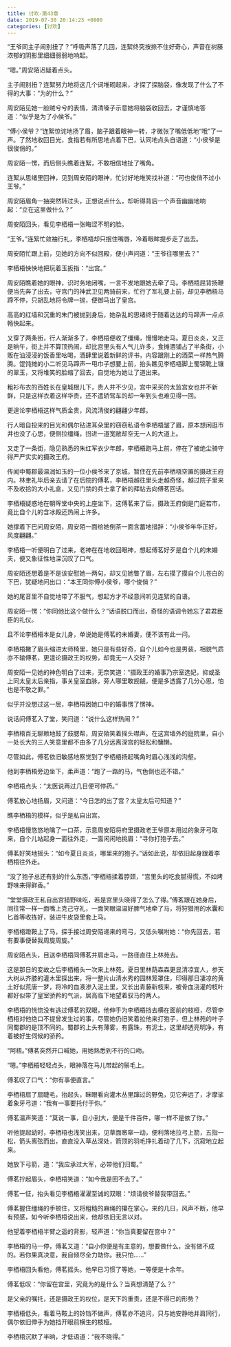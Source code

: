 ```yaml
---
title: 讨欢-第43章
date: 2019-07-30 20:14:23 +0800
categories: [讨欢]
---
```


“王爷同主子闹别扭了？”呼吸声落了几回，连絮终究按捺不住好奇心，声音在树藤浓郁的阴影里细细弱弱地响起。

“嗯。”周安陌迟疑着点头。

主子闹别扭？连絮努力地将这几个词堆砌起来，才探了探脑袋，像发现了什么了不得的大事：“为的什么？”

周安陌见她一脸贼兮兮的表情，清清嗓子示意她将脑袋收回去，才谨慎地答道：“似乎是为了小侯爷。”

“傅小侯爷？”连絮惊诧地扬了眉，脑子跟着眼神一转，才微张了嘴低低地“哦”了一声。了然地收回目光，食指若有所思地点着下巴，认同地点头自语道：“小侯爷是很俊俏的。”

周安陌一愣，而后侧头瞧着连絮，不敢相信地扯了嘴角。

连絮从思绪里回神，见到周安陌的眼神，忙讨好地堆笑找补道：“可也俊俏不过小王爷。”

周安陌眉角一抽突然转过头，正想说点什么，却听得背后一个声音幽幽地响起：“立在这里做什么？”

周安陌回头，看见李栖梧一张晦涩不明的脸。

“王爷。”连絮忙敛袖行礼，李栖梧却只抿住嘴唇，冷着眼眸提步走了出去。

周安陌忙跟上前，见她的方向不似回殿，便小声问道：“王爷往哪里去？”

李栖梧怏怏地把玩着玉扳指：“出宫。”

周安陌瞧着她的眼神，识时务地闭嘴，一言不发地跟她去牵了马。李栖梧屈背扬鞭便当先奔了出去，守宫门的神武卫见两骑前来，忙行了军礼要上前，却见李栖梧马蹄不停，只胡乱地将令牌一抛，便御马出了皇宫。

高高的红墙和沉重的朱门被抛到身后，她杂乱的思绪终于随着达达的马蹄声一点点畅快起来。

又穿了两条街，行人渐渐多了，李栖梧便收了缰绳，慢慢地走马。夏日炎炎，又正是晌午，街上并不算顶热闹，却比宫里头有人气儿许多，食摊酒铺占了半条街，小贩在油浸浸的饭香里吆喝，酒肆里说着新鲜的评书，内容跟刚上的酒菜一样热气腾腾。馄饨摊的小二听见马蹄声一甩巾子想要上前，抬头瞧见李栖梧脚上蜀锦靴上镶的翠玉，又将堆笑的脸缩了回去，自觉地为她让了道出来。

粗衫布衣的百姓长在皇城根儿下，贵人并不少见，宫中采买的太监宫女也并不新鲜，只是这样衣着这样华贵，还不遣轿驾车的却一年到头也难见得一回。

更遑论李栖梧这样气质金贵，风流清俊的翩翩少年郎。

行人暗自投来的目光和偶尔钻进耳朵里的窃窃私语令李栖梧皱了眉，原本想闲逛市井也没了心思，便侧拉缰绳，拐进一道宽敞却空无一人的大道上。

又走了一条街，隐见熟悉的朱红军衣少年郎，李栖梧跑马上前，停在了被绝尘骑守得严严实实的摄政王府。

传闻中蜀郡最温润如玉的一位小侯爷来了京城，暂住在先前李栖梧空置的摄政王府内。林聿礼毕后亲去请了在后院的傅茗，李栖梧越往里头走越奇怪，越过院子里来不及收拾的大小礼盒，又见门禁的兵士拿了新的拜帖去向傅茗回话。

李栖梧疑惑地在朝晖堂中央的上座坐下，这傅茗来了后，摄政王府倒是门庭若市，竟比自个儿的含冰殿还热闹上许多。

她撑着下巴问周安陌，周安陌一面给她倒茶一面含蓄地措辞：“小侯爷年华正好，风度翩翩。”

李栖梧一听便明白了过来，老神在在地收回眼神，想起傅茗好歹是自个儿的未婚夫，便又象征性地深沉叹了口气。

周安陌还想着是不是该安慰她一两句，却又见她瞥了眉，左右摸了摸自个儿苍白的下巴，犹疑地问出口：“本王同你傅小侯爷，哪个俊俏？”

她的尾音里不自觉地带了不服气，想起方才不经意间听见连絮的自语。

周安陌一愣：“你同他比这个做什么？”话语脱口而出，奇怪的语调令她忘了君君臣臣的礼仪。

且不论李栖梧本是女儿身，单说她是傅茗的未婚妻，便不该有此一问。

李栖梧撇了眉头缩进太师椅里，她只是有些好奇，自个儿如今也是男装，相貌气质亦不输傅茗，更遑论摄政王的权势，却竟无一人交好？

周安陌一见她的神色明白了过来，无奈笑道：“摄政王的婚事乃宗室选妃，抑或圣上同太皇太后亲指，事关皇室血脉，旁人哪里敢觊觎，便是多透露了几分心思，怕也是不敬之罪。”

似乎并没想过这一层，李栖梧因她口中的婚事愣了愣神。

说话间傅茗入了堂，笑问道：“说什么这样热闹？”

李栖梧百无聊赖地鼓了鼓腮帮，周安陌笑着摇头噤声。在这宫墙外的庭院里，自小一处长大的三人笑意里都不由多了几分远离深宫的轻松和慵懒。

尽管如此，傅茗依旧敏感地察觉到了李栖梧扬起嘴角时眉心浅浅的沟壑。

他到李栖梧旁边坐下，柔声道：“跑了一路的马，气色倒也还不错。”

李栖梧点头：“太医说再过几日便可停药。”

傅茗放心地扬眉，又问道：“今日怎的出了宫？太皇太后可知道？”

瞧李栖梧的模样，似乎是私自出宫。

李栖梧慢悠悠地噙了一口茶，示意周安陌将府里摄政老王爷原本用过的象牙弓取来，自个儿站起身一面往外走，一面闲闲地挑眉：“寻你打狍子去。”

傅茗好笑地摇头：“如今夏日炎炎，哪里来的狍子。”话如此说，却依旧起身跟着李栖梧往外走。

“没了狍子总还有别的什么东西，”李栖梧揉着脖颈，“宫里头的吃食腻得慌，不如烤野味来得鲜香。”

“堂堂摄政王私自出宫猎野味吃，若是宫里头晓得了怎么了得。”傅茗跟在她身后，同往常一样一面嘴上克己守礼，一面笑眼温温好脾气地牵了马，将狩猎用的水囊和匕首等收拣好，装进牛皮袋里套上马。

李栖梧蹬鞍上了马，探手接过周安陌递来的弯弓，又低头嘱咐她：“你先回去，若有要事便替我周旋周旋。”

周安陌点头，目送李栖梧同傅茗并肩走马，一路径直往上林苑去。

这是那日的变故之后李栖梧头一次来上林苑，夏日里林荫森森更显清凉宜人，参天大树从齐膝的灌木里探出来，将一整片山清水秀的园林笼罩住，印得那日凄凉的黄土好似荒唐一梦，将冷的血液渗入泥土里，又长出青藤新枝来，被骨血浇灌的枝叶都好似带了皇室骄矜的气派，居高临下地望着驭马的两人。

李栖梧的恍惚没有逃过傅茗的双眼，他伸手为李栖梧挡去横在面前的枝桠，尽管李栖梧对他绝口不提曾发生过的事，尽管她仍旧笑着拉他来打狍子，但上林苑的叶子同蜀郡的是顶不同的。蜀郡的上头有薄雾，有露珠，有泥土，这里却透亮明净，有着被好生伺候的骄矜。

“阿梧。”傅茗突然开口喊她，用她熟悉到不行的口吻。

“嗯。”李栖梧轻轻点头，眼神落在马儿带起的鬃毛上。

傅茗叹了口气：“你有事便直言。”

李栖梧扇了扇睫毛，抬起头，眯眼看向灌木丛里蹿过的野兔，见它奔远了，才摩挲着象牙弓道：“我有一事要托付于你。”

傅茗温声笑道：“莫说一事，自小到大，便是千件百件，哪一样不是依了你。”

听他提起幼时，李栖梧也浅笑出来，见草面窸窣一动，便利落地拉弓上箭，五指一松，箭头离弦而出，直直没入草丛深处，箭顶的羽毛挣扎着动了几下，沉寂地立起来。

她放下弓箭，道：“我应承过大军，必带他们归蜀。”

傅茗拧起眉头，李栖梧笑道：“如今我是回不去了。”

傅茗一怔，抬头看见李栖梧濯濯至诚的双眼：“烦请侯爷替我带回去。”

傅茗握住缰绳的手顿住，又将粗糙的麻绳的攥在掌心，来的几日，风声不断，他早有预感，如今听李栖梧说出来，他却依旧无言以对。

他望着李栖梧半臂之遥的背影，轻声道：“你当真要留在宫中？”

李栖梧的马一停，傅茗又道：“自小你便是有主意的，想要做什么，没有做不成的。若你果真决意，我自倾尽全力助你。我只怕……”

李栖梧回头看他，傅茗摇头。他早已习惯了等她，一等便是十余年。

傅茗低叹：“你留在宫里，究竟为的是什么？当真想清楚了么？”

是父亲的嘱托，还是摄政王的权位，是天下的重责，还是不得已的形势？

李栖梧低头，看着马鞍上的铃铛不做声，傅茗亦不追问，只与她安静地并肩同行，偶尔依旧伸手为她挡开眼前横生的枝桠。

李栖梧沉默了半晌，才低语道：“我不晓得。”

